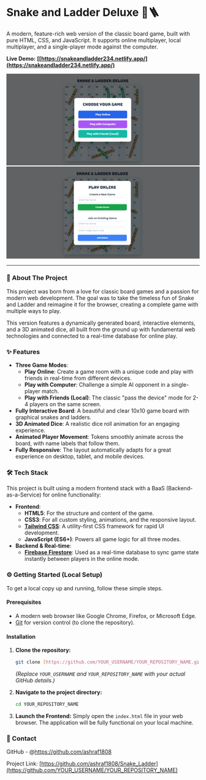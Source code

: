# Snake and Ladder Deluxe 🐍🪜

A modern, feature-rich web version of the classic board game, built with pure HTML, CSS, and JavaScript. It supports online multiplayer, local multiplayer, and a single-player mode against the computer.

**Live Demo:** **[[https://snakeandladder234.netlify.app/](https://snakeandladder234.netlify.app/)**

![Screenshot of the Snake and Ladder game board](s1.png)
![Screenshot of the Snake and Ladder game board](s2.png)


-----

### 🚀 About The Project

This project was born from a love for classic board games and a passion for modern web development. The goal was to take the timeless fun of Snake and Ladder and reimagine it for the browser, creating a complete game with multiple ways to play.

This version features a dynamically generated board, interactive elements, and a 3D animated dice, all built from the ground up with fundamental web technologies and connected to a real-time database for online play.

### ✨ Features

  * **Three Game Modes**:
      * **Play Online**: Create a game room with a unique code and play with friends in real-time from different devices.
      * **Play with Computer**: Challenge a simple AI opponent in a single-player match.
      * **Play with Friends (Local)**: The classic "pass the device" mode for 2-4 players on the same screen.
  * **Fully Interactive Board**: A beautiful and clear 10x10 game board with graphical snakes and ladders.
  * **3D Animated Dice**: A realistic dice roll animation for an engaging experience.
  * **Animated Player Movement**: Tokens smoothly animate across the board, with name labels that follow them.
  * **Fully Responsive**: The layout automatically adapts for a great experience on desktop, tablet, and mobile devices.

### 🛠️ Tech Stack

This project is built using a modern frontend stack with a BaaS (Backend-as-a-Service) for online functionality:

  * **Frontend**:
      * **HTML5**: For the structure and content of the game.
      * **CSS3**: For all custom styling, animations, and the responsive layout.
      * **[Tailwind CSS](https://tailwindcss.com/)**: A utility-first CSS framework for rapid UI development.
      * **JavaScript (ES6+)**: Powers all game logic for all three modes.
  * **Backend & Real-time**:
      * **[Firebase Firestore](https://firebase.google.com/products/firestore)**: Used as a real-time database to sync game state instantly between players in the online mode.

### ⚙️ Getting Started (Local Setup)

To get a local copy up and running, follow these simple steps.

#### Prerequisites

  * A modern web browser like Google Chrome, Firefox, or Microsoft Edge.
  * [Git](https://git-scm.com/) for version control (to clone the repository).

#### Installation

1.  **Clone the repository:**

    ```bash
    git clone [https://github.com/YOUR_USERNAME/YOUR_REPOSITORY_NAME.git](https://github.com/YOUR_USERNAME/YOUR_REPOSITORY_NAME.git)
    ```

    *(Replace `YOUR_USERNAME` and `YOUR_REPOSITORY_NAME` with your actual GitHub details.)*

2.  **Navigate to the project directory:**

    ```bash
    cd YOUR_REPOSITORY_NAME
    ```

3.  **Launch the Frontend:**
    Simply open the `index.html` file in your web browser. The application will be fully functional on your local machine.

### 🤝 Contact

GitHub - @https://github.com/ashraf1808

Project Link: [https://github.com/ashraf1808/Snake_Ladder](https://github.com/YOUR_USERNAME/YOUR_REPOSITORY_NAME)

